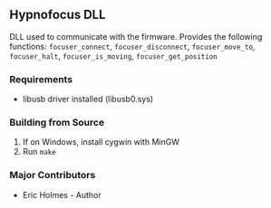 ## Hypnofocus DLL
DLL used to communicate with the firmware. Provides the following functions:
`focuser_connect`,
`focuser_disconnect`,
`focuser_move_to`,
`focuser_halt`,
`focuser_is_moving`,
`focuser_get_position`
 
### Requirements
* libusb driver installed (libusb0.sys)

### Building from Source
1. If on Windows, install cygwin with MinGW
2. Run `make`
   
### Major Contributors
* Eric Holmes - Author
